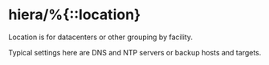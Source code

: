 # hiera/%{::location}

Location is for datacenters or other grouping by facility. 

Typical settings here are DNS and NTP servers or backup hosts and targets.

